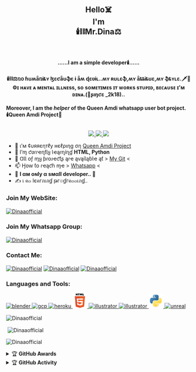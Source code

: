 <h2 align="center">Hello☠️ <br>I'm <br>🕯️⛓️Mr.Dina⚖️</h1>
<img align="center">
<h4 align="center">......I am a simple developer🕯️......</h3>

<h4 align="center">🕯️⛓️⚖️ռօ ɦʊʍǟռɨȶʏ ɮɛƈǟʊֆɛ ɨ ǟʍ ɖɛʋɨʟ..ʍʏ ʀʊʟɛֆ,ʍʏ ǟȶȶɨȶʊɛ,ʍʏ ֆȶʏʟɛ.🗡️🧬⚙️ɪ ʜᴀᴠᴇ ᴀ ᴍᴇɴᴛᴀʟ ɪʟʟɴᴇss, sᴏ sᴏᴍᴇᴛɪᴍᴇs ɪᴛ ᴡᴏʀᴋs sᴛᴜᴘɪᴅ, ʙᴇᴄᴀᴜsᴇ ɪ'ᴍ ᴅɪɴᴀ.(🔐ʂıŋƈɛ _2k18)..</h3>
<h7 align="left"><b>Moreover, I am the <i><b>helper</b></i> of the Queen Amdi whatsapp user bot project. <br>🕯️Queen Amdi Project👸</b></h7>

##
<p align="center">
<a href="https://github.com/Dinaaofficial">
    <img src="https://komarev.com/ghpvc/?username=Dinaaofficial&label=Profile%20views&color=ff0000&label=Profile+Views&style=plastic">
  </a>
  <a href="https://github.com/Dinaaofficial?tab=stars">
    <img src="https://img.shields.io/github/stars/Dinaaofficial?color=00ff00&label=Stars&style=plastic">
  </a>
  <a href="https://github.com/Dinaaofficial?tab=followers">
    <img src="https://img.shields.io/github/followers/Dinaaofficial?color=0000ff&label=Followers&style=plastic">
  </a>
</p>

- 🔭 ι’м ¢υяяєηтℓу нєℓριηg ση [Queen Amdi Project](https://github.com/BlackAmda/QueenAmdi)
- 🌱 Ӏ’ɱ ƈʋɾɾҽղƭƖყ Ɩҽąɾղíղɠ **HTML, Python**
- 🤖 ⱭƖƖ օƒ ɱყ ƥɾօᴊҽƈƭʂ ąɾҽ ąⱱąíƖąɓƖҽ ąƭ > [My Git](https://github.com/Dinaaofficial/) <
- 📫 Ӈօⱳ ƭօ ɾҽąƈɦ ɱҽ > [Whatsapp](https://wa.me/94774976567) <
- 📜 **I αм oɴly α ѕмαll developer.. 🌆**
- ✍️  เ ค๓ lєคгภเภɠ թг๏ɠгค๓๓เภɠ..

<h3 align="left">Join My WebSite:</h3>
<a href="http://tinyurl.com/DinaOfficial" target="blank"><img align="center" src="https://upload.wikimedia.org/wikipedia/commons/thumb/3/37/GNOME_Web_logo--2018.svg/1200px-GNOME_Web_logo--2018.svg.png" alt="Dinaaofficial" height="40" width="40" /></a>
<h3 align="left">Join My Whatsapp Group:</h3>
<a href="https://chat.whatsapp.com/ChtWfnGexZlJsLOm99toIu" target="blank"><img align="center" src="https://1.bp.blogspot.com/-PM8_Rig8V0M/XxFkv-2f3hI/AAAAAAAACSU/vB1BqbuhFCMyJ8OGCVstFiMLFmavCLqrwCPcBGAYYCw/s1600/whatsapp-logo-1.png" alt="Dinaaofficial" height="40" width="40" /></a>
<h3 align="left">Contact Me:</h3>
<p align="left">
<a href="https://www.instagram.com/dinaa__official_/" target="blank"><img align="center" src="https://cdn.jsdelivr.net/npm/simple-icons@3.0.1/icons/instagram.svg" alt="Dinaaofficial" height="30" width="40" /></a>
<a href="https://www.reddit.com/user/Dinaaofficial" target="blank"><img align="center" src="https://cdn.jsdelivr.net/npm/simple-icons@3.0.1/icons/reddit.svg" alt="Dinaaofficial" height="30" width="40" /></a>
<a href="https://wa.me/94774976567" target="blank"><img align="center" src="https://cdn.jsdelivr.net/npm/simple-icons@3.0.1/icons/whatsapp.svg" alt="Dinaaofficial" height="30" width="40" /></a>

</p>
<h3 align="left">Languages and Tools:</h3>

<a href="https://www.blender.org/" target="_blank"> <img src="https://download.blender.org/branding/community/blender_community_badge_white.svg" alt="blender" width="40" height="40"/> </a> 
 <a href="https://cloud.google.com" target="_blank"> <img src="https://www.vectorlogo.zone/logos/google_cloud/google_cloud-icon.svg" alt="gcp" width="40" height="40"/> </a>
<a href="https://heroku.com" target="_blank"> <img src="https://www.vectorlogo.zone/logos/heroku/heroku-icon.svg" alt="heroku" width="40" height="40"/> </a> <a href="https://www.w3.org/html/" target="_blank"> <img src="https://raw.githubusercontent.com/devicons/devicon/master/icons/html5/html5-original-wordmark.svg" alt="html5" width="40" height="40"/> </a> <a href="https://www.adobe.com/in/products/illustrator.html" target="_blank"> <img src="https://www.vectorlogo.zone/logos/adobe_illustrator/adobe_illustrator-icon.svg" alt="illustrator" width="40" height="40"/> </a>
<a href="https://www.adobe.com/in/products/photoshop.html" target="_blank"> <img src="https://upload.wikimedia.org/wikipedia/commons/thumb/c/cf/Adobe_Photoshop_Express_logo.svg/1200px-Adobe_Photoshop_Express_logo.svg.png" alt="illustrator" width="40" height="40"/> </a>
<a href="https://www.python.org" target="_blank"> <img src="https://raw.githubusercontent.com/devicons/devicon/master/icons/python/python-original.svg" alt="python" width="40" height="40"/> </a> 
<a href="https://unrealengine.com/" target="_blank"> <img src="https://raw.githubusercontent.com/kenangundogan/fontisto/036b7eca71aab1bef8e6a0518f7329f13ed62f6b/icons/svg/brand/unreal-engine.svg" alt="unreal" width="40" height="40"/> </a> </p>

<p><img align="center" src="https://github-readme-stats.vercel.app/api/top-langs?username=Dinaaofficial&show_icons=true&layout=compact&theme=highcontrast" alt="Dinaaofficial" /></p>
<p>&nbsp;<img align="center" src="https://github-readme-stats.vercel.app/api?username=Dinaaofficial&show_icons=true&theme=highcontrast" alt="Dinaaofficial" /></p>
<p><img align="center" src="https://github-readme-streak-stats.herokuapp.com/?user=Dinaaofficial&theme=highcontrast" alt="Dinaaofficial" /></p>
</details>
<details>
<summary>&#127942 <b>GitHub Awards</b></summary><br/>

 ![Github Trophy](https://github-profile-trophy.vercel.app/?username=Dinaaofficial)

</details>

<details>
    <summary>&#127942 <b>GitHub Activity</b></summary><br/>
  
![Metrics](https://metrics.lecoq.io/Dinaaofficial?template=classic&followup=1&isocalendar=1&languages=1&isocalendar.duration=half-year&config.timezone=IndiaStandardTime%2FIstanbul)


</details>
